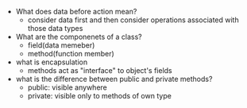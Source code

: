 - What does data before action mean?
  - consider data first and then consider operations associated with those data types  
- What are the componenets of a class?
  - field(data memeber)
  - method(function member)
- what is encapsulation
  -  methods act as "interface" to object's fields
- what is the difference between public and private methods?
  - public: visible anywhere
  - private: visible only to methods of own type 
